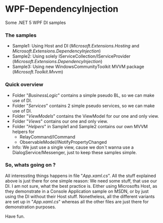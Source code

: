 # WPF-DependencyInjection
Some .NET 5 WPF DI samples

### The samples

* Sample1: Using Host and DI (*Microsoft.Extensions.Hosting* and *Microsoft.Extensions.DependencyInjection*)
* Sample2: Using solely IServiceCollection/IServiceProvider (*Microsoft.Extensions.DependencyInjection*)
* Sample3: Using new WindowsCommunityToolkit MVVM package (*Microsoft.Toolkit.Mvvm*)

### Quick overview

* Folder "*BusinessLogic*" contains a simple pseudo BL, so we can make use of DI.
* Folder "*Services*" contains 2 simple pseudo services, so we can make use of DI.
* Folder "*ViewModels*" contains the ViewModel for our one and only view.
* Folder "*Views*" contains our one and only view.
* Folder "*Helpers*" in Sample1 and Sample2 contains our own MVVM helpers for
  * RelayCommand/ICommand
  * ObservableModel/INotifyPropertyChanged
* Info: We just use a single view, cause we don´t wanna use a DialogService/Messenger, just to keep these samples simple.

### So, whats going on ?

All interessting things happens in file "*App.xaml.cs*". All the stuff explained above is just there for one simple reason: We need some stuff, that use our DI. I am not sure, what the best practice is. Either using Microsofts Host, as they demonstrate in a Console Application sample on MSDN, or by just using the DI without their Host stuff. Nonetheless, all the different variants are set up in "*App.xaml.cs*" whereas all the other files are just there for demonstration purposes.

Have fun.
